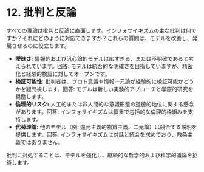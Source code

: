 # 12. 批判と反論

すべての理論は批判と反論に直面します。インフォサイキズムの主な批判は何ですか？それにどのように対応できますか？これらの質問は、モデルを改善し、発展させるのに役立ちます。

- **曖昧さ:** 情報的および汎心論的モデルは広すぎる、または不明確であると考えられています。回答: モデルは統合的な明確さを目指していますが、精密化と経験的検証に対してオープンです。
- **検証可能性:** 批判者は、プロト意識や情報一元論が経験的に検証可能かどうかを疑問視します。回答: モデルは新しい実験的アプローチと学際的研究を奨励します。
- **倫理的リスク:** 人工的または非人間的な意識形態の道徳的地位に関する懸念があります。回答: インフォサイキズムは慎重で包括的な倫理的枠組みを支持します。
- **代替理論:** 他のモデル（例: 還元主義的物質主義、二元論）は競合する説明を提供します。回答: インフォサイキズムは対話と統合を求めており、教条主義ではありません。

批判に対処することは、モデルを強化し、継続的な哲学的および科学的議論を招待します。
